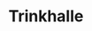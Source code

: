 ---
title: "Trinkhalle"
url: /frankfurt-am-main/trinkhalle-eckenheimer-landstrasse/
shop: Lebensmittel
---
